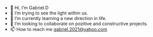 - 👋 Hi, I’m Gabriel.D
- 👀 I’m trying to see the light within us.
- 🌱 I’m currently learning a new direction in life.
- 💞️ I’m looking to collaborate on pozitive  and constructive projects.
- 📫 How to reach me gabriel.2021@yahoo.com

<!---
gabriel-danaila/gabriel-danaila is a ✨ special ✨ repository because its `README.md` (this file) appears on your GitHub profile.
You can click the Preview link to take a look at your changes.
--->
